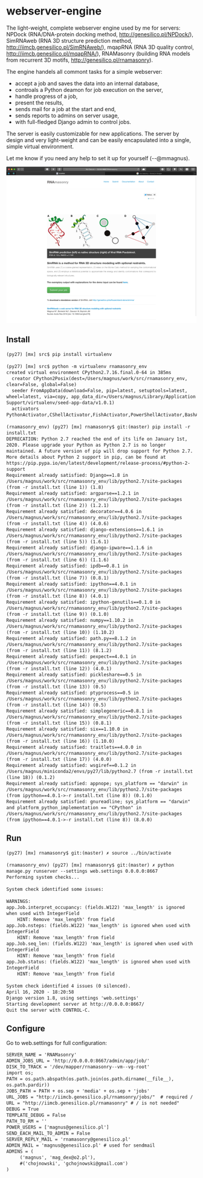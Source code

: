 webserver-engine
===================================

The light-weight, complete webserver engine used by me for servers: NPDock (RNA/DNA-protein docking method, http://genesilico.pl/NPDock/), SimRNAweb (RNA 3D structure prediction method, http://iimcb.genesilico.pl/SimRNAweb/), mqapRNA (RNA 3D quality control, http://iimcb.genesilico.pl/mqapRNA/), RNAMasonry (building RNA models from recurrent 3D motifs, http://genesilico.pl/rnamasonry).

The engine handels all commont tasks for a simple webserver:

- accept a job and saves the data into an internal database,
- controals a Python deamon for job execution on the server,
- handle progress of a job,
- present the results,
- sends mail for a job at the start and end,
- sends reports to admins on server usage,
- with full-fledged Django admin to control jobs.

The server is easily customizable for new applications. The server by design and very light-weight and can be easily encapsulated into a single, simple virtual environment.

Let me know if you need any help to set it up for yourself (--@mmagnus).

![](docs/demo.png)

Install
-------------------------------------------------------------------------------

    (py27) [mx] src$ pip install virtualenv

    (py27) [mx] src$ python -m virtualenv rnamasonry_env
    created virtual environment CPython2.7.16.final.0-64 in 385ms
      creator CPython2Posix(dest=/Users/magnus/work/src/rnamasonry_env, clear=False, global=False)
      seeder FromAppData(download=False, pip=latest, setuptools=latest, wheel=latest, via=copy, app_data_dir=/Users/magnus/Library/Application Support/virtualenv/seed-app-data/v1.0.1)
      activators PythonActivator,CShellActivator,FishActivator,PowerShellActivator,BashActivator

    (rnamasonry_env) (py27) [mx] rnamasonry$ git:(master) pip install -r install.txt
    DEPRECATION: Python 2.7 reached the end of its life on January 1st, 2020. Please upgrade your Python as Python 2.7 is no longer maintained. A future version of pip will drop support for Python 2.7. More details about Python 2 support in pip, can be found at https://pip.pypa.io/en/latest/development/release-process/#python-2-support
    Requirement already satisfied: Django==1.8 in /Users/magnus/work/src/rnamasonry_env/lib/python2.7/site-packages (from -r install.txt (line 1)) (1.8)
    Requirement already satisfied: argparse==1.2.1 in /Users/magnus/work/src/rnamasonry_env/lib/python2.7/site-packages (from -r install.txt (line 2)) (1.2.1)
    Requirement already satisfied: decorator==4.0.6 in /Users/magnus/work/src/rnamasonry_env/lib/python2.7/site-packages (from -r install.txt (line 4)) (4.0.6)
    Requirement already satisfied: django-extensions==1.6.1 in /Users/magnus/work/src/rnamasonry_env/lib/python2.7/site-packages (from -r install.txt (line 5)) (1.6.1)
    Requirement already satisfied: django-ipware==1.1.6 in /Users/magnus/work/src/rnamasonry_env/lib/python2.7/site-packages (from -r install.txt (line 6)) (1.1.6)
    Requirement already satisfied: ipdb==0.8.1 in /Users/magnus/work/src/rnamasonry_env/lib/python2.7/site-packages (from -r install.txt (line 7)) (0.8.1)
    Requirement already satisfied: ipython==4.0.1 in /Users/magnus/work/src/rnamasonry_env/lib/python2.7/site-packages (from -r install.txt (line 8)) (4.0.1)
    Requirement already satisfied: ipython-genutils==0.1.0 in /Users/magnus/work/src/rnamasonry_env/lib/python2.7/site-packages (from -r install.txt (line 9)) (0.1.0)
    Requirement already satisfied: numpy==1.10.2 in /Users/magnus/work/src/rnamasonry_env/lib/python2.7/site-packages (from -r install.txt (line 10)) (1.10.2)
    Requirement already satisfied: path.py==8.1.2 in /Users/magnus/work/src/rnamasonry_env/lib/python2.7/site-packages (from -r install.txt (line 11)) (8.1.2)
    Requirement already satisfied: pexpect==4.0.1 in /Users/magnus/work/src/rnamasonry_env/lib/python2.7/site-packages (from -r install.txt (line 12)) (4.0.1)
    Requirement already satisfied: pickleshare==0.5 in /Users/magnus/work/src/rnamasonry_env/lib/python2.7/site-packages (from -r install.txt (line 13)) (0.5)
    Requirement already satisfied: ptyprocess==0.5 in /Users/magnus/work/src/rnamasonry_env/lib/python2.7/site-packages (from -r install.txt (line 14)) (0.5)
    Requirement already satisfied: simplegeneric==0.8.1 in /Users/magnus/work/src/rnamasonry_env/lib/python2.7/site-packages (from -r install.txt (line 15)) (0.8.1)
    Requirement already satisfied: six==1.10.0 in /Users/magnus/work/src/rnamasonry_env/lib/python2.7/site-packages (from -r install.txt (line 16)) (1.10.0)
    Requirement already satisfied: traitlets==4.0.0 in /Users/magnus/work/src/rnamasonry_env/lib/python2.7/site-packages (from -r install.txt (line 17)) (4.0.0)
    Requirement already satisfied: wsgiref==0.1.2 in /Users/magnus/miniconda2/envs/py27/lib/python2.7 (from -r install.txt (line 18)) (0.1.2)
    Requirement already satisfied: appnope; sys_platform == "darwin" in /Users/magnus/work/src/rnamasonry_env/lib/python2.7/site-packages (from ipython==4.0.1->-r install.txt (line 8)) (0.1.0)
    Requirement already satisfied: gnureadline; sys_platform == "darwin" and platform_python_implementation == "CPython" in /Users/magnus/work/src/rnamasonry_env/lib/python2.7/site-packages (from ipython==4.0.1->-r install.txt (line 8)) (8.0.0)

Run
-------------------------------------------------------------------------------
    
    (py27) [mx] rnamasonry$ git:(master) ✗ source ../bin/activate
    
    (rnamasonry_env) (py27) [mx] rnamasonry$ git:(master) ✗ python manage.py runserver --settings web.settings 0.0.0.0:8667
    Performing system checks...

    System check identified some issues:

    WARNINGS:
    app.Job.interpret_occupancy: (fields.W122) 'max_length' is ignored when used with IntegerField
        HINT: Remove 'max_length' from field
    app.Job.nsteps: (fields.W122) 'max_length' is ignored when used with IntegerField
        HINT: Remove 'max_length' from field
    app.Job.seq_len: (fields.W122) 'max_length' is ignored when used with IntegerField
        HINT: Remove 'max_length' from field
    app.Job.status: (fields.W122) 'max_length' is ignored when used with IntegerField
        HINT: Remove 'max_length' from field

    System check identified 4 issues (0 silenced).
    April 16, 2020 - 18:20:58
    Django version 1.8, using settings 'web.settings'
    Starting development server at http://0.0.0.0:8667/
    Quit the server with CONTROL-C.

Configure
-------------------------------------------------------------------------------

Go to web.settings for full configuration:

    SERVER_NAME = 'RNAMasonry'
    ADMIN_JOBS_URL = 'http://0.0.0.0:8667/admin/app/job/'
    DISK_TO_TRACK = '/dev/mapper/rnamasonry--vm--vg-root'
    import os; 
    PATH = os.path.abspath(os.path.join(os.path.dirname(__file__), os.path.pardir)) 
    JOBS_PATH = PATH + os.sep + 'media' + os.sep + 'jobs'
    URL_JOBS = "http://iimcb.genesilico.pl/rnamsonry/jobs/"  # required /
    URL = "http://iimcb.genesilico.pl/rnamasonry" # / is not needed"
    DEBUG = True
    TEMPLATE_DEBUG = False
    PATH_TO_RM = ''
    POWER_USERS = ['magnus@genesilico.pl']
    SEND_EACH_MAIL_TO_ADMIN = False
    SERVER_REPLY_MAIL = 'rnamasonry@genesilico.pl'
    ADMIN_MAIL = 'magnus@genesilico.pl' # used for sendmail
    ADMINS = (
         ('magnus', 'mag_dex@o2.pl'),
         #('chojnowski', 'gchojnowski@gmail.com')
    )
